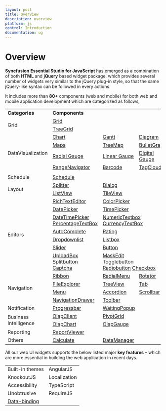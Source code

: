 ```yaml
---
layout: post
title: Overview
description: overview
platform: js
control: Introduction
documentation: ug
---
```


# Overview

**Syncfusion** **Essential Studio for JavaScript** has emerged as a combination of both **HTML** and **jQuery** based widget package, which provides several number of widgets very similar to the jQuery plug-in style, so that the same jQuery-like syntax can be followed in every actions. 



It includes more than **80+** components (web and mobile) for both web and mobile application development which are categorized as follows,



<table>
<tr>
<td>
<b>Categories</b></td><td colspan = "3">
<b>Components</b></td></tr>
<tr>
<td rowspan = "2">
Grid</td><td colspan = "3">
<a href="http://help.syncfusion.com/ug/js/Documents/overview24.htm">Grid</a></td></tr>
<tr>
<td colspan = "3">
<a href="http://help.syncfusion.com/ug/js/Documents/overview58.htm">TreeGrid</a></td></tr>
<tr>
<td rowspan = "5">
DataVisualization</td><td>
<a href="http://help.syncfusion.com/ug/js/Documents/overview9.htm">Chart</a></td><td>
<a href="http://help.syncfusion.com/ug/js/Documents/overview23.htm">Gantt</a></td><td>
<a href="http://help.syncfusion.com/ug/js/Documents/overview16.htm">Diagram</a></td></tr>
<tr>
<td>
<a href="http://help.syncfusion.com/ug/js/Documents/overview28.htm">Maps</a></td><td>
<a href="http://help.syncfusion.com/ug/js/Documents/overview59.htm">TreeMap</a></td><td>
<a href="http://help.syncfusion.com/ug/js/Documents/overview6.htm">BulletGraph</a></td></tr>
<tr>
<td>
<a href="http://help.syncfusion.com/ug/js/Documents/overview11.htm">Radial Gauge</a></td><td>
<a href="http://help.syncfusion.com/ug/js/Documents/overview25.htm">Linear Gauge</a></td><td>
<a href="http://help.syncfusion.com/ug/js/Documents/overview18.htm">Digital Gauge</a></td></tr>
<tr>
<td>
<a href="http://help.syncfusion.com/ug/js/Documents/overview41.htm">RangeNavigator</a></td><td>
<a href="http://help.syncfusion.com/ug/js/Documents/overview5.htm">Barcode</a></td><td>
<a href="http://help.syncfusion.com/ug/js/Documents/overview53.htm">TagCloud</a></td></tr>
<tr>
<td>
</td><td>
</td><td>
</td></tr>
<tr>
<td>
Schedule</td><td>
<a href="http://help.syncfusion.com/ug/js/Documents/overview47.htm">Schedule</a></td><td colspan = "2">
</td></tr>
<tr>
<td rowspan = "2">
Layout</td><td>
<a href="http://help.syncfusion.com/ug/js/Documents/overview51.htm">Splitter</a></td><td colspan = "2">
<a href="http://help.syncfusion.com/ug/js/Documents/overview17.htm">Dialog</a></td></tr>
<tr>
<td>
<a href="http://help.syncfusion.com/ug/js/Documents/overview27.htm">ListView</a></td><td colspan = "2">
<a href="http://help.syncfusion.com/ug/js/Documents/overview54.htm">TileView</a></td></tr>
<tr>
<td rowspan = "7">
Editors</td><td>
<a href="http://help.syncfusion.com/ug/js/Documents/overview45.htm">RichTextEditor</a></td><td colspan = "2">
<a href="http://help.syncfusion.com/ug/js/Documents/overview12.htm">ColorPicker</a></td></tr>
<tr>
<td>
<a href="http://help.syncfusion.com/ug/js/Documents/overview14.htm">DatePicker</a></td><td colspan = "2">
<a href="http://help.syncfusion.com/ug/js/Documents/overview55.htm">TimePicker</a></td></tr>
<tr>
<td>
<a href="http://help.syncfusion.com/ug/js/Documents/overview15.htm">DateTimePicker</a><br/><a href="http://help.syncfusion.com/ug/js/Documents/overview21.htm">PercentageTextBox</a></td><td colspan = "2">
<a href="http://help.syncfusion.com/ug/js/Documents/overview21.htm">NumericTextbox </a><br/><a href="http://help.syncfusion.com/ug/js/Documents/overview21.htm">CurrencyTextBox</a></td></tr>
<tr>
<td>
<a href="http://help.syncfusion.com/ug/js/Documents/overview4.htm">AutoComplete</a></td><td colspan = "2">
<a href="http://help.syncfusion.com/ug/js/Documents/overview42.htm">Rating</a></td></tr>
<tr>
<td>
<a href="http://help.syncfusion.com/ug/js/Documents/overview20.htm">Dropdownlist</a></td><td colspan = "2">
<a href="http://help.syncfusion.com/ug/js/Documents/overview26.htm">Listbox</a></td></tr>
<tr>
<td>
<a href="http://help.syncfusion.com/ug/js/Documents/overview49.htm">Slider</a></td><td colspan = "2">
<a href="http://help.syncfusion.com/ug/js/Documents/overview7.htm">Button</a></td></tr>
<tr>
<td>
<a href="http://help.syncfusion.com/ug/js/Documents/overview61.htm">UploadBox</a><br/><a href="http://help.syncfusion.com/ug/js/Documents/overview50.htm">Splitbutton</a><br/><a href="http://help.syncfusion.com/ug/js/Documents/overview8.htm">Captcha</a></td><td colspan = "2">
<a href="http://help.syncfusion.com/ug/js/Documents/overview29.htm">MaskEdit</a><br/><a href="http://help.syncfusion.com/ug/js/Documents/overview56.htm">Togglebutton</a><br/><a href="http://help.syncfusion.com/ug/js/index.html">Radiobutton</a>                    <a href="http://help.syncfusion.com/ug/js/index.html">Checkbox</a></td></tr>
<tr>
<td rowspan = "4">
Navigation</td><td>
<a href="http://help.syncfusion.com/ug/js/Documents/overview44.htm">Ribbon</a></td><td>
<a href="http://help.syncfusion.com/ug/js/Documents/overview39.htm">RadialMenu</a></td><td>
<a href="http://help.syncfusion.com/ug/js/Documents/overview46.htm">Rotator</a></td></tr>
<tr>
<td>
<a href="http://help.syncfusion.com/ug/js/Documents/overview22.htm">FileExplorer</a></td><td>
<a href="http://help.syncfusion.com/ug/js/Documents/overview60.htm">TreeView</a></td><td>
<a href="http://help.syncfusion.com/ug/js/Documents/overview52.htm">Tab</a></td></tr>
<tr>
<td>
<a href="http://help.syncfusion.com/ug/js/Documents/overview30.htm">Menu</a></td><td>
<a href="http://help.syncfusion.com/ug/js/Documents/overview3.htm">Accordion</a></td><td>
<a href="http://help.syncfusion.com/ug/js/Documents/overview48.htm">Scrollbar</a></td></tr>
<tr>
<td>
<a href="http://help.syncfusion.com/ug/js/Documents/overview31.htm">NavigationDrawer</a></td><td>
<a href="http://help.syncfusion.com/ug/js/Documents/overview57.htm">Toolbar</a></td><td>
</td></tr>
<tr>
<td>
Notification</td><td>
<a href="http://help.syncfusion.com/ug/js/Documents/overview38.htm">Progressbar</a></td><td colspan = "2">
<a href="http://help.syncfusion.com/ug/js/Documents/overview62.htm">WaitingPopup</a></td></tr>
<tr>
<td rowspan = "2">
Business Intelligence</td><td>
<a href="http://help.syncfusion.com/ug/js/Documents/overview33.htm">OlapClient</a></td><td colspan = "2">
<a href="http://help.syncfusion.com/ug/js/Documents/overview35.htm">PivotGrid</a></td></tr>
<tr>
<td>
<a href="http://help.syncfusion.com/ug/js/Documents/overview32.htm">OlapChart</a></td><td colspan = "2">
<a href="http://help.syncfusion.com/ug/js/Documents/overview34.htm">OlapGauge</a></td></tr>
<tr>
<td>
Reporting</td><td>
<a href="http://help.syncfusion.com/ug/js/Documents/overview43.htm">ReportViewer</a></td><td colspan = "2">
</td></tr>
<tr>
<td>
Others</td><td>
<a href="http://help.syncfusion.com/ug/js/Documents/gettingstarted5.htm">Calculate</a></td><td>
<a href="http://help.syncfusion.com/ug/js/index.html">DataManager</a></td><td>
</td></tr>
</table>

All our web UI widgets supports the below listed major **key features** – which are more essential in building the web application in recent days.



<table>
<tr>
<td>
                      Built-in themes</td><td>
          AngularJS</td></tr>
<tr>
<td>
                      KnockoutJS</td><td>
          Localization</td></tr>
<tr>
<td>
                      Accessibility</td><td>
          TypeScript</td></tr>
<tr>
<td>
                      Unobtrusive</td><td>
          RequireJS</td></tr>
<tr>
<td>
                      <a href="http://help.syncfusion.com/ug/js/Documents/overview13.htm">Data-binding</a></td><td>
</td></tr>
</table>


